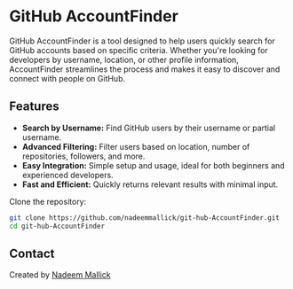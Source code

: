 # GitHub AccountFinder

GitHub AccountFinder is a tool designed to help users quickly search for GitHub accounts based on specific criteria. Whether you're looking for developers by username, location, or other profile information, AccountFinder streamlines the process and makes it easy to discover and connect with people on GitHub.

## Features

- **Search by Username:** Find GitHub users by their username or partial username.
- **Advanced Filtering:** Filter users based on location, number of repositories, followers, and more.
- **Easy Integration:** Simple setup and usage, ideal for both beginners and experienced developers.
- **Fast and Efficient:** Quickly returns relevant results with minimal input.

Clone the repository:

```sh
git clone https://github.com/nadeemmallick/git-hub-AccountFinder.git
cd git-hub-AccountFinder
```

## Contact

Created by [Nadeem Mallick](https://github.com/nadeemmallick)  
